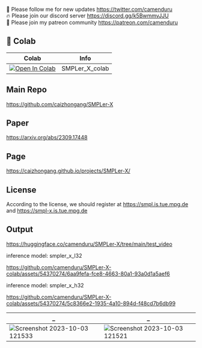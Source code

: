 🐣 Please follow me for new updates https://twitter.com/camenduru <br />
🔥 Please join our discord server https://discord.gg/k5BwmmvJJU <br />
🥳 Please join my patreon community https://patreon.com/camenduru <br />

## 🦒 Colab

| Colab | Info
| --- | --- |
[![Open In Colab](https://colab.research.google.com/assets/colab-badge.svg)](https://colab.research.google.com/github/camenduru/SMPLer-X-colab/blob/main/SMPLer_X_colab.ipynb) | SMPLer_X_colab

## Main Repo
https://github.com/caizhongang/SMPLer-X

## Paper
https://arxiv.org/abs/2309.17448

## Page
https://caizhongang.github.io/projects/SMPLer-X/

## License
According to the license, we should register at https://smpl.is.tue.mpg.de and https://smpl-x.is.tue.mpg.de

## Output

https://huggingface.co/camenduru/SMPLer-X/tree/main/test_video <br />

inference model: smpler_x_l32 <br />

https://github.com/camenduru/SMPLer-X-colab/assets/54370274/6aa9fefa-fce8-4663-80a1-93a0d1a5aef6

inference model: smpler_x_h32 <br />

https://github.com/camenduru/SMPLer-X-colab/assets/54370274/5c8366e2-1935-4a10-894d-f48cd7b6db99

| _ | _
| --- | --- |
![Screenshot 2023-10-03 121533](https://github.com/camenduru/SMPLer-X-colab/assets/54370274/4e1349ec-54ff-49bb-a33d-5751c9e9f5af) | ![Screenshot 2023-10-03 121521](https://github.com/camenduru/SMPLer-X-colab/assets/54370274/630afa7c-9c28-4cff-a556-e19de273385d)
